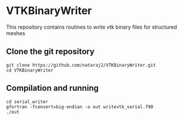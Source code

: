 # VTKBinaryWriter
This repository contains routines to write vtk binary files for structured meshes

## Clone the git repository
```
git clone https://github.com/nataraj2/VTKBinaryWriter.git
cd VTKBinaryWriter
```
## Compilation and running
```
cd serial_writer
gfortran -fconvert=big-endian -o out writevtk_serial.f90
./out
```



